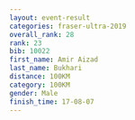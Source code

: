 ```yaml
---
layout: event-result 
categories: fraser-ultra-2019 
overall_rank: 28
rank: 23
bib: 10022
first_name: Amir Aizad
last_name: Bukhari
distance: 100KM
category: 100KM
gender: Male
finish_time: 17-08-07
---
```

